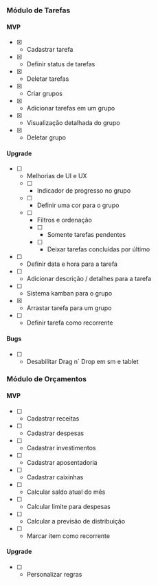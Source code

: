 ### Módulo de Tarefas

#### MVP

- [x] - Cadastrar tarefa
- [x] - Definir status de tarefas
- [x] - Deletar tarefas
- [x] - Criar grupos
- [x] - Adicionar tarefas em um grupo
- [x] - Visualização detalhada do grupo
- [x] - Deletar grupo

#### Upgrade

- [ ] - Melhorias de UI e UX
  - [ ] - Indicador de progresso no grupo
  - [ ] - Definir uma cor para o grupo
  - [ ] - Filtros e ordenação
    - [ ] - Somente tarefas pendentes
    - [ ] - Deixar tarefas concluídas por último
- [ ] - Definir data e hora para a tarefa
- [ ] - Adicionar descrição / detalhes para a tarefa
- [ ] - Sistema kamban para o grupo
- [x] - Arrastar tarefa para um grupo
- [ ] - Definir tarefa como recorrente

#### Bugs

- [ ] - Desabilitar Drag n` Drop em sm e tablet

### Módulo de Orçamentos

#### MVP

- [ ] - Cadastrar receitas
- [ ] - Cadastrar despesas
- [ ] - Cadastrar investimentos
- [ ] - Cadastrar aposentadoria
- [ ] - Cadastrar caixinhas
- [ ] - Calcular saldo atual do mês
- [ ] - Calcular limite para despesas
- [ ] - Calcular a previsão de distribuição
- [ ] - Marcar item como recorrente

#### Upgrade

- [ ] - Personalizar regras
